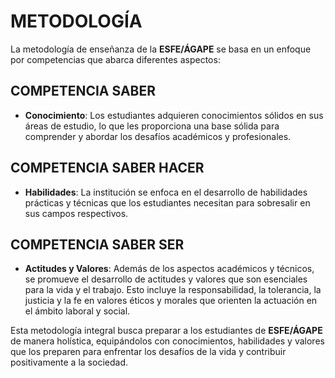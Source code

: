# METODOLOGÍA

La metodología de enseñanza de la **ESFE/ÁGAPE** se basa en un enfoque por competencias que abarca diferentes aspectos:

## COMPETENCIA SABER

- **Conocimiento**: Los estudiantes adquieren conocimientos sólidos en sus áreas de estudio, lo que les proporciona una base sólida para comprender y abordar los desafíos académicos y profesionales.

## COMPETENCIA SABER HACER

- **Habilidades**: La institución se enfoca en el desarrollo de habilidades prácticas y técnicas que los estudiantes necesitan para sobresalir en sus campos respectivos.

## COMPETENCIA SABER SER

- **Actitudes y Valores**: Además de los aspectos académicos y técnicos, se promueve el desarrollo de actitudes y valores que son esenciales para la vida y el trabajo. Esto incluye la responsabilidad, la tolerancia, la justicia y la fe en valores éticos y morales que orienten la actuación en el ámbito laboral y social.

Esta metodología integral busca preparar a los estudiantes de **ESFE/ÁGAPE** de manera holística, equipándolos con conocimientos, habilidades y valores que los preparen para enfrentar los desafíos de la vida y contribuir positivamente a la sociedad.

